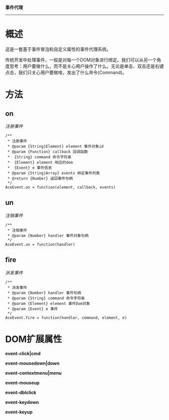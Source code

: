 **事件代理**


---


# 概述 #

这是一套基于事件冒泡和自定义属性的事件代理系统。

传统开发中处理事件，一般是对每一个DOM对象进行绑定。我们可以从另一个角度思考：用户要做什么，而不是关心用户操作了什么。无论是单击、双击还是右键点击，我们只关心用户要做啥，发出了什么命令(Command)。

# 方法 #

## on ##
_注册事件_
```
/**
 * 注册事件
 * @param {String|Element} element 事件对象id
 * @param {Function} callback 回调函数
 * 	{String} command 命令字符串
 * 	{Element} element 响应的dom
 * 	{Event} e 事件信息
 * @param {String|Array} events 绑定事件列表
 * @return {Number} 返回事件句柄
 */
AceEvent.on = function(element, callback, events)
```

## un ##
_注销事件_
```
/**
 * 注销事件
 * @param {Number} handler 事件对象句柄
 */
AceEvent.un = function(handler)
```

## fire ##
_派发事件_
```
/**
 * 派发事件
 * @param {Number} handler 事件句柄
 * @param {String} command 命令字符串
 * @param {Element} element 事件Dom对象
 * @param {Event} e 事件
 */
AceEvent.fire = function(handler, command, element, e)
```


# DOM扩展属性 #

**event-click|cmd**

**event-mousedown|down**

**event-contextmenu|menu**

**event-mouseup**

**event-dblclick**

**event-keydown**

**event-keyup**
